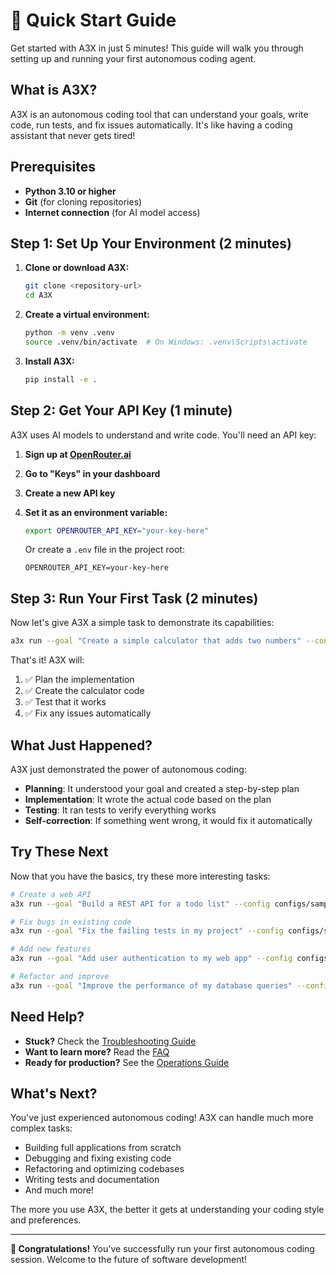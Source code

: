 # 🚀 Quick Start Guide

Get started with A3X in just 5 minutes! This guide will walk you through setting up and running your first autonomous coding agent.

## What is A3X?

A3X is an autonomous coding tool that can understand your goals, write code, run tests, and fix issues automatically. It's like having a coding assistant that never gets tired!

## Prerequisites

- **Python 3.10 or higher**
- **Git** (for cloning repositories)
- **Internet connection** (for AI model access)

## Step 1: Set Up Your Environment (2 minutes)

1. **Clone or download A3X:**
   ```bash
   git clone <repository-url>
   cd A3X
   ```

2. **Create a virtual environment:**
   ```bash
   python -m venv .venv
   source .venv/bin/activate  # On Windows: .venv\Scripts\activate
   ```

3. **Install A3X:**
   ```bash
   pip install -e .
   ```

## Step 2: Get Your API Key (1 minute)

A3X uses AI models to understand and write code. You'll need an API key:

1. **Sign up at [OpenRouter.ai](https://openrouter.ai/)**
2. **Go to "Keys" in your dashboard**
3. **Create a new API key**
4. **Set it as an environment variable:**
   ```bash
   export OPENROUTER_API_KEY="your-key-here"
   ```

   Or create a `.env` file in the project root:
   ```
   OPENROUTER_API_KEY=your-key-here
   ```

## Step 3: Run Your First Task (2 minutes)

Now let's give A3X a simple task to demonstrate its capabilities:

```bash
a3x run --goal "Create a simple calculator that adds two numbers" --config configs/sample.yaml
```

That's it! A3X will:
1. ✅ Plan the implementation
2. ✅ Create the calculator code
3. ✅ Test that it works
4. ✅ Fix any issues automatically

## What Just Happened?

A3X just demonstrated the power of autonomous coding:

- **Planning**: It understood your goal and created a step-by-step plan
- **Implementation**: It wrote the actual code based on the plan
- **Testing**: It ran tests to verify everything works
- **Self-correction**: If something went wrong, it would fix it automatically

## Try These Next

Now that you have the basics, try these more interesting tasks:

```bash
# Create a web API
a3x run --goal "Build a REST API for a todo list" --config configs/sample.yaml

# Fix bugs in existing code
a3x run --goal "Fix the failing tests in my project" --config configs/sample.yaml

# Add new features
a3x run --goal "Add user authentication to my web app" --config configs/sample.yaml

# Refactor and improve
a3x run --goal "Improve the performance of my database queries" --config configs/sample.yaml
```

## Need Help?

- **Stuck?** Check the [Troubleshooting Guide](../troubleshooting/common-issues.md)
- **Want to learn more?** Read the [FAQ](../faq.md)
- **Ready for production?** See the [Operations Guide](../operations/deployment.md)

## What's Next?

You've just experienced autonomous coding! A3X can handle much more complex tasks:

- Building full applications from scratch
- Debugging and fixing existing code
- Refactoring and optimizing codebases
- Writing tests and documentation
- And much more!

The more you use A3X, the better it gets at understanding your coding style and preferences.

---

**🎉 Congratulations!** You've successfully run your first autonomous coding session. Welcome to the future of software development!